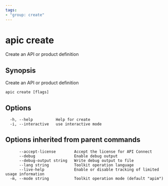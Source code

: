 ```yaml
---
tags:
- "group: create"
---
```

# apic create

Create an API or product definition

## Synopsis

Create an API or product definition

```
apic create [flags]
```


## Options

```
  -h, --help          Help for create
  -i, --interactive   use interactive mode
```

## Options inherited from parent commands

```
      --accept-license        Accept the license for API Connect
      --debug                 Enable debug output
      --debug-output string   Write debug output to file
      --lang string           Toolkit operation language
      --live-help             Enable or disable tracking of limited usage information
  -m, --mode string           Toolkit operation mode (default "apim")
```
